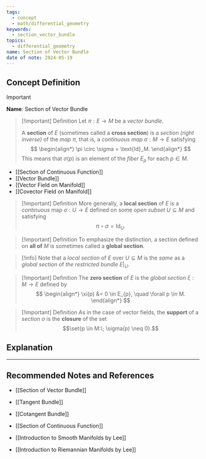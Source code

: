 ```yaml
---
tags:
  - concept
  - math/differential_geometry
keywords:
  - section_vector_bundle
topics:
  - differential_geometry
name: Section of Vector Bundle
date of note: 2024-05-19
---
```


## Concept Definition

>[!important]
>**Name**: Section of Vector Bundle

>[!important] Definition
>Let $\pi: E \rightarrow M$ be a *vector bundle*. 
>
>A **section** of $E$ (sometimes called a **cross section**) is a *section (right inverse)* of the *map* $\pi$, that is, a *continuous map*  $\sigma: M \rightarrow E$ satisfying
>$$
> \begin{align*}
> \pi \circ \sigma =  \text{Id}_M. 
> \end{align*} 
>$$ 
>This means that $\sigma(p)$ is an element of the *fiber* $E_p$ for each $p \in M$.

- [[Section of Continuous Function]]
- [[Vector Bundle]]
- [[Vector Field on Manifold]]
- [[Covector Field on Manifold]]

>[!important] Definition
>More generally, a **local section** of $E$ is a *continuous* map $\sigma: U \rightarrow E$ defined on some *open subset* $U \subseteq M$ and satisfying $$\pi \circ \sigma =  \text{Id}_U.$$ 

>[!important] Definition
>To emphasize the distinction, a section defined on **all of** $M$ is sometimes called a **global section**. 

>[!info]
>Note that a *local section* of $E$ over $U \subseteq  M$ is the *same* as a *global section* of *the restricted bundle* $E|_{U}$.

>[!important] Definition
>The **zero section** of $E$ is the *global section* $\xi: M \rightarrow E$ defined by
>$$
> \begin{align*}
> \xi(p) &= 0 \in E_{p}, \quad \forall p \in M.
> \end{align*}
>$$


>[!important] Definition
>As in the case of vector fields, the **support** of a *section* $\sigma$ is the **closure** of the set $$\set{p \in M:\;  \sigma(p) \neq 0}.$$


## Explanation








-----------
##  Recommended Notes and References

- [[Section of Vector Bundle]]

- [[Tangent Bundle]]
- [[Cotangent Bundle]]


- [[Section of Continuous Function]]

- [[Introduction to Smooth Manifolds by Lee]]
- [[Introduction to Riemannian Manifolds by Lee]]